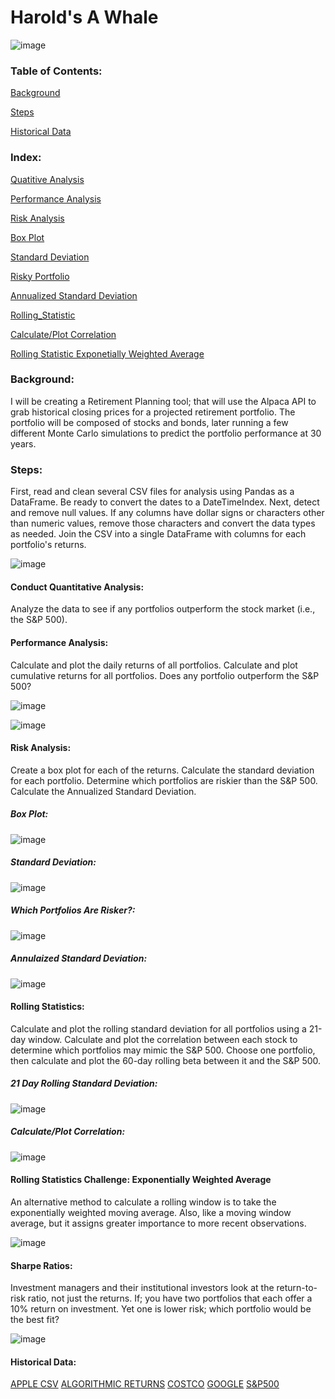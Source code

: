 # Harold's A Whale
![image](https://user-images.githubusercontent.com/80294571/130271169-f94864cc-1a4b-47f3-b1c1-28081d8b4c48.png)

### Table of Contents:
[Background](https://github.com/jharvey09/Harolds_A_Whale#background)

[Steps](https://github.com/jharvey09/Harolds_A_Whale#steps)

[Historical Data](https://github.com/jharvey09/Harolds_A_Whale#resources)


### Index:
[Quatitive Analysis](https://github.com/jharvey09/Harolds_A_Whale#conduct-quantitative-analysis)

[Performance Analysis](https://github.com/jharvey09/Harolds_A_Whale#performance-analysis)

[Risk Analysis](https://github.com/jharvey09/Harolds_A_Whale#risk-analysis)

[Box Plot](https://github.com/jharvey09/Harolds_A_Whale#box-plot)

[Standard Deviation](https://github.com/jharvey09/Harolds_A_Whale#box-plot)

[Risky Portfolio](https://github.com/jharvey09/Harolds_A_Whale#which-portfolios-are-risker)

[Annualized Standard Deviation](https://github.com/jharvey09/Harolds_A_Whale#annulaized-standard-deviation)

[Rolling_Statistic](https://github.com/jharvey09/Harolds_A_Whale#rolling-statistics)

[Calculate/Plot Correlation](https://github.com/jharvey09/Harolds_A_Whale#calculateplot-correlation)

[Rolling Statistic Exponetially Weighted Average](https://github.com/jharvey09/Harolds_A_Whale#calculateplot-correlation)

### Background:
I will be creating a Retirement Planning tool; that will use the Alpaca API to grab historical closing prices for a projected retirement portfolio.  The portfolio will be composed of stocks and bonds, later running a few different Monte Carlo simulations to predict the portfolio performance at 30 years. 

### Steps:
First, read and clean several CSV files for analysis using Pandas as a DataFrame. Be ready to convert the dates to a DateTimeIndex. Next, detect and remove null values. If any columns have dollar signs or characters other than numeric values, remove those characters and convert the data types as needed. Join the CSV into a single DataFrame with columns for each portfolio's returns.

![image](https://user-images.githubusercontent.com/80294571/130269292-d984f1de-1727-44f1-8d5c-992c5766cbc1.png)

#### Conduct Quantitative Analysis:
Analyze the data to see if any portfolios outperform the stock market (i.e., the S&P 500).
#### Performance Analysis:
Calculate and plot the daily returns of all portfolios.
Calculate and plot cumulative returns for all portfolios. Does any portfolio outperform the S&P 500?

![image](https://user-images.githubusercontent.com/80294571/131744280-bf6d6209-311f-4070-9afe-b8004406e253.png)

![image](https://user-images.githubusercontent.com/80294571/131744429-513216b4-8d35-442e-b268-fb0decff9d53.png)

#### Risk Analysis:
Create a box plot for each of the returns.
Calculate the standard deviation for each portfolio.
Determine which portfolios are riskier than the S&P 500.
Calculate the Annualized Standard Deviation.

##### Box Plot:
![image](https://user-images.githubusercontent.com/80294571/130270185-033310ed-9278-404b-b065-1ad08b5afe35.png)

##### Standard Deviation:

![image](https://user-images.githubusercontent.com/80294571/131744693-e02eb9e1-4173-4940-9052-5d7e1b5c2823.png)

##### Which Portfolios Are Risker?:

![image](https://user-images.githubusercontent.com/80294571/131744924-004b2806-b385-4352-ac98-f09eaa83d9b4.png)

##### Annulaized Standard Deviation:

![image](https://user-images.githubusercontent.com/80294571/131745156-603e4c5f-a20f-4bf3-8eec-37757702c8e8.png)


#### Rolling Statistics:
Calculate and plot the rolling standard deviation for all portfolios using a 21-day window.
Calculate and plot the correlation between each stock to determine which portfolios may mimic the S&P 500.
Choose one portfolio, then calculate and plot the 60-day rolling beta between it and the S&P 500.

##### 21 Day Rolling Standard Deviation:
![image](https://user-images.githubusercontent.com/80294571/131745317-38fadd81-a392-4ac7-9ab2-af15c58c353b.png)

##### Calculate/Plot Correlation:

![image](https://user-images.githubusercontent.com/80294571/131745702-4a284bb4-3d2b-4109-9b06-ce34bfa7a3f1.png)

#### Rolling Statistics Challenge: Exponentially Weighted Average
An alternative method to calculate a rolling window is to take the exponentially weighted moving average. Also, like a moving window average, but it assigns greater importance to more recent observations. 

![image](https://user-images.githubusercontent.com/80294571/131745994-0958ca03-3c29-4b3e-a839-439bac5fdd95.png)

#### Sharpe Ratios:
Investment managers and their institutional investors look at the return-to-risk ratio, not just the returns. 
If; you have two portfolios that each offer a 10% return on investment. Yet one is lower risk; which portfolio would be the best fit?

![image](https://user-images.githubusercontent.com/80294571/131746109-81fd3c52-1293-4da3-9d10-f44efe1eb7e8.png)

#### Historical Data:
[APPLE CSV](https://github.com/jharvey09/Harolds_A_Whale/blob/main/aapl_historical.csv)
[ALGORITHMIC RETURNS](https://github.com/jharvey09/Harolds_A_Whale/blob/main/algo_returns.csv)
[COSTCO](https://github.com/jharvey09/Harolds_A_Whale/blob/main/cost_historical.csv)
[GOOGLE](https://github.com/jharvey09/Harolds_A_Whale/blob/main/goog_historical.csv)
[S&P500](https://github.com/jharvey09/Harolds_A_Whale/blob/main/sp500_history.csv)



